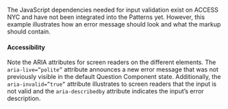 The JavaScript dependencies needed for input validation exist on ACCESS NYC and have not been integrated into the Patterns yet. However, this example illustrates how an error message should look and what the markup should contain.

#### Accessibility

Note the ARIA attributes for screen readers on the different elements. The `aria-live=”polite”` attribute announces a new error message that was not previously visible in the default Question Component state. Additionally, the `aria-invalid=”true”` attribute illustrates to screen readers that the input is not valid and the `aria-describedby` attribute indicates the input’s error description.
